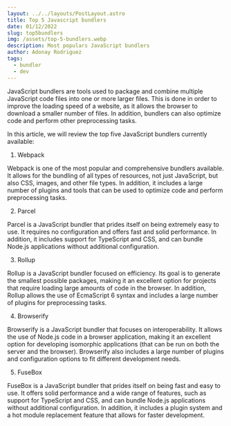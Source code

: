 ```yaml
---
layout: ../../layouts/PostLayout.astro
title: Top 5 Javascript bundlers
date: 01/12/2022
slug: top5bundlers
img: /assets/top-5-bundlers.webp
description: Most populars JavaScript bundlers
author: Adonay Rodriguez
tags:
  - bundler
  - dev
---
```


JavaScript bundlers are tools used to package and combine multiple JavaScript code files into one or more larger files. This is done in order to improve the loading speed of a website, as it allows the browser to download a smaller number of files. In addition, bundlers can also optimize code and perform other preprocessing tasks.

In this article, we will review the top five JavaScript bundlers currently available:

1. Webpack

Webpack is one of the most popular and comprehensive bundlers available. It allows for the bundling of all types of resources, not just JavaScript, but also CSS, images, and other file types. In addition, it includes a large number of plugins and tools that can be used to optimize code and perform preprocessing tasks.

2. Parcel

Parcel is a JavaScript bundler that prides itself on being extremely easy to use. It requires no configuration and offers fast and solid performance. In addition, it includes support for TypeScript and CSS, and can bundle Node.js applications without additional configuration.

3. Rollup

Rollup is a JavaScript bundler focused on efficiency. Its goal is to generate the smallest possible packages, making it an excellent option for projects that require loading large amounts of code in the browser. In addition, Rollup allows the use of EcmaScript 6 syntax and includes a large number of plugins for preprocessing tasks.

4. Browserify

Browserify is a JavaScript bundler that focuses on interoperability. It allows the use of Node.js code in a browser application, making it an excellent option for developing isomorphic applications (that can be run on both the server and the browser). Browserify also includes a large number of plugins and configuration options to fit different development needs.

5. FuseBox

FuseBox is a JavaScript bundler that prides itself on being fast and easy to use. It offers solid performance and a wide range of features, such as support for TypeScript and CSS, and can bundle Node.js applications without additional configuration. In addition, it includes a plugin system and a hot module replacement feature that allows for faster development.
